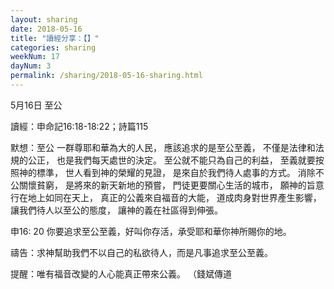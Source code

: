 ```yaml
---
layout: sharing
date: 2018-05-16
title: "讀經分享：【】"
categories: sharing
weekNum: 17
dayNum: 3
permalink: /sharing/2018-05-16-sharing.html
---
```


5月16日 至公

讀經：申命記16:18-18:22；詩篇115

默想：至公
一群尊耶和華為大的人民，
應該追求的是至公至義，
不僅是法律和法規的公正，
也是我們每天處世的決定。
至公就不能只為自己的利益，
至義就要按照神的標準，
世人看到神的榮耀的見證，
是來自於我們待人處事的方式。
消除不公關懷貧窮，
是將來的新天新地的預嘗，
門徒更要關心生活的城市，
願神的旨意行在地上如同在天上，
真正的公義來自福音的大能，
道成肉身對世界產生影響，
讓我們待人以至公的態度，
讓神的義在社區得到伸張。

申16: 20 你要追求至公至義，好叫你存活，承受耶和華你神所賜你的地。

禱告：求神幫助我們不以自己的私欲待人，而是凡事追求至公至義。

提醒：唯有福音改變的人心能真正帶來公義。
（錢斌傳道
